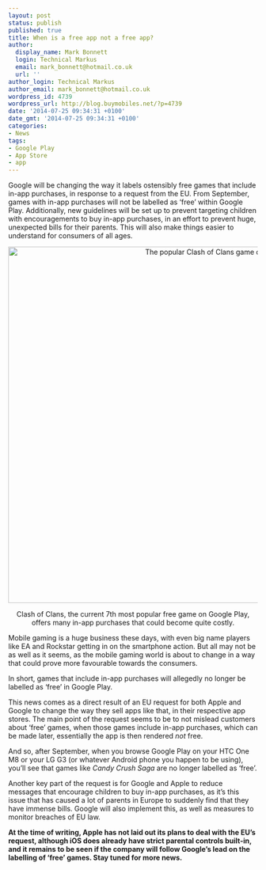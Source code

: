 ```yaml
---
layout: post
status: publish
published: true
title: When is a free app not a free app?
author:
  display_name: Mark Bonnett
  login: Technical Markus
  email: mark_bonnett@hotmail.co.uk
  url: ''
author_login: Technical Markus
author_email: mark_bonnett@hotmail.co.uk
wordpress_id: 4739
wordpress_url: http://blog.buymobiles.net/?p=4739
date: '2014-07-25 09:34:31 +0100'
date_gmt: '2014-07-25 09:34:31 +0100'
categories:
- News
tags:
- Google Play
- App Store
- app
---
```

<p><span class="postStandFirst">Google will be changing the way it labels ostensibly free games that include in-app purchases, in response to a request from the EU. From September, games with in-app purchases will not be labelled as &lsquo;free&rsquo; within Google Play. Additionally, new guidelines will be set up to prevent targeting children with encouragements to buy in-app purchases, in an effort to prevent huge, unexpected bills for their parents. This will also make things easier to understand for consumers of all ages.&nbsp;</span></p>
<p style="text-align: center;"><img class="size-large wp-image-4740 aligncenter" src="https://a1comms-blog-buymobiles.storage.googleapis.com/2014/07/The-popular-Clash-of-Clans-game-offers-many-in-app-purchases--1024x768.png" alt="The popular Clash of Clans game offers many in-app purchases" width="960" height="720" /></p>
<p style="text-align: center;"><span class="caption">Clash of Clans, the current 7th most popular free game on Google Play, offers many in-app purchases that could become quite costly.</span></p>
<p>Mobile gaming is a huge business these days, with even big name players like EA and Rockstar getting in on the smartphone action. But all may not be as well as it seems, as the mobile gaming world is about to change in a way that could prove more favourable towards the consumers.</p>
<p>In short, games that include in-app purchases will allegedly no longer be labelled as &lsquo;free&rsquo; in Google Play.</p>
<p>This news comes as a direct result of an EU request for both Apple and Google to change the way they sell apps like that, in their respective app stores. The main point of the request seems to be to not mislead customers about &lsquo;free&rsquo; games, when those games include in-app purchases, which can be made later, essentially the app is then rendered <em>not</em> free.</p>
<p>And so, after September, when you browse Google Play on your HTC One M8 or your LG G3 (or whatever Android phone you happen to be using), you&rsquo;ll see that games like <i>Candy Crush Saga</i> are no longer labelled as &lsquo;free&rsquo;.</p>
<p>Another key part of the request is for Google and Apple to reduce messages that encourage children to buy in-app purchases, as it&rsquo;s this issue that has caused a lot of parents in Europe to suddenly find that they have immense bills. Google will also implement this, as well as measures to monitor breaches of EU law.</p>
<p><strong>At the time of writing, Apple has not laid out its plans to deal with the EU&rsquo;s request, although iOS does already have strict parental controls built-in, and it remains to be seen if the company will follow Google&rsquo;s lead on the labelling of &lsquo;free&rsquo; games. Stay tuned for more news.</strong></p>
